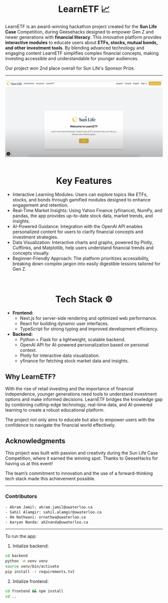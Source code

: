 <h1 align="center">
LearnETF 📈
</h1>

LearnETF is an award-winning hackathon project created for the **Sun Life Case** Competition, during Geesehacks designed to empower Gen Z and newer generations with **financial literacy**. This innovative platform provides **interactive modules** to educate users about **ETFs, stocks, mutual bonds, and other investment tools**. By blending advanced technology and engaging content
LearnETF simplifies complex financial concepts, making investing accessible and understandable for younger audiences.

Our project won 2nd place overall for Sun Life's Sponsor Prize.

<hr>

<img src="demo.png" alt="rbveal">
&nbsp;

<h1 align="center">Key Features</h1>
<ul>
    <li>Interactive Learning Modules: Users can explore topics like ETFs, stocks, and bonds through gamified modules designed to enhance engagement and retention.</li>
    <li>Real-Time Market Insights: Using Yahoo Finance (yfinance), NumPy, and pandas, the app provides up-to-date stock data, market trends, and insights.</li>
    <li>AI-Powered Guidance: Integration with the OpenAI API enables personalized content for users to clarify financial concepts and investment strategies.</li>
    <li>Data Visualization: Interactive charts and graphs, powered by Plotly, Cufflinks, and Matplotlib, help users understand financial trends and concepts visually.</li>
    <li>Beginner-Friendly Approach: The platform prioritizes accessibility, breaking down complex jargon into easily digestible lessons tailored for Gen Z.</li>
</ul>

&nbsp;
<h1 align="center">
Tech Stack ⚙️
</h1>

- **Frontend:**
    - Next.js for server-side rendering and optimized web performance.
    - React for building dynamic user interfaces.
    - TypeScript for strong typing and improved development efficiency.
- **Backend:**
    - Python + Flask for a lightweight, scalable backend.
    - OpenAI API for AI-powered personalization based on personal context.
    - Plotly for interactive data visualization.
    - yfinance for fetching stock market data and insights.

## Why LearnETF?

With the rise of retail investing and the importance of financial independence, younger generations need tools to understand investment options and make informed decisions.
LearnETF bridges the knowledge gap by combining cutting-edge technology, real-time data, and AI-powered learning to create a robust educational platform.

The project not only aims to educate but also to empower users with the confidence to navigate the financial world effectively.

## Acknowledgments

This project was built with passion and creativity during the Sun Life Case Competition, where it earned the winning spot. Thanks to GeeseHacks for having us at this event!

The team’s commitment to innovation and the use of a forward-thinking tech stack made this achievement possible.

<hr>

### Contributors

```
- Akram Jamil: akram.jamil@uwaterloo.ca
- Sahil Alamgir: sahil.alamgir@uwaterloo.ca
- Om Nathwani: ornathwa@uwaterloo.ca
- Aaryan Nanda: ak2nanda@uwaterloo.ca
```

<hr>

To run the app: 
1. Intialize backend: 
```bash
cd backend
python -m venv venv
source venv/bin/activate
pip install -r requirements.txt
```

2. Intialize frontend: 
```bash
cd frontend && npm install
cd ..
```
